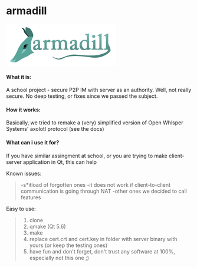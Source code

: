 # armadill
![logo](https://github.com/santomet/armadill/blob/master/docs/logo.png?raw=true)

#### What it is:
A school project - secure P2P IM with server as an authority. Well, not really secure. No deep testing, or fixes since we passed the subject.
#### How it works:
Basically, we tried to remake a (very) simplified version of Open Whisper Systems' axolotl protocol (see the docs)
#### What can i use it for?
If you have similar assingment at school, or you are trying to make client-server application in Qt, this can help

Known issues:
> -s*itload of forgotten ones
> -it does not work if client-to-client communication is going through NAT
> -other ones we decided to call features

Easy to use:
> 1. clone
> 2. qmake (Qt 5.6)
> 3. make
> 4. replace cert.crt and cert.key in folder with server binary with yours (or keep the testing ones)
> 5. have fun and don't forget, don't trust any software at 100%, especially not this one ;)
